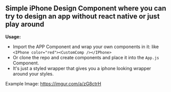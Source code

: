 ## Simple iPhone Design Component where you can try to design an app without react native or just play around

**Usage:**

- Import the APP Component and wrap your own components in it: like `<IPhone color="red"><CustomComp /></IPhone>`
- Or clone the repo and create components and place it into the `App.js` Component. 
- It's just a styled wrapper that gives you a iphone looking wrapper around your styles.

Example Image: https://imgur.com/a/zG8ctrH
